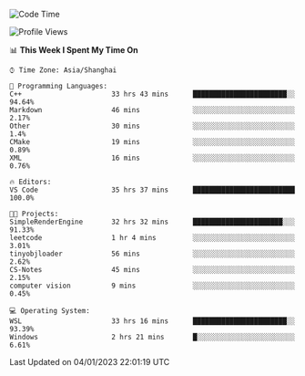 <!--START_SECTION:waka-->
![Code Time](http://img.shields.io/badge/Code%20Time-548%20hrs%2050%20mins-blue)

![Profile Views](http://img.shields.io/badge/Profile%20Views-1-blue)

📊 **This Week I Spent My Time On** 

```text
⌚︎ Time Zone: Asia/Shanghai

💬 Programming Languages: 
C++                      33 hrs 43 mins      ███████████████████████░░   94.64% 
Markdown                 46 mins             ░░░░░░░░░░░░░░░░░░░░░░░░░   2.17% 
Other                    30 mins             ░░░░░░░░░░░░░░░░░░░░░░░░░   1.4% 
CMake                    19 mins             ░░░░░░░░░░░░░░░░░░░░░░░░░   0.89% 
XML                      16 mins             ░░░░░░░░░░░░░░░░░░░░░░░░░   0.76%

🔥 Editors: 
VS Code                  35 hrs 37 mins      █████████████████████████   100.0%

🐱‍💻 Projects: 
SimpleRenderEngine       32 hrs 32 mins      ██████████████████████░░░   91.33% 
leetcode                 1 hr 4 mins         ░░░░░░░░░░░░░░░░░░░░░░░░░   3.01% 
tinyobjloader            56 mins             ░░░░░░░░░░░░░░░░░░░░░░░░░   2.62% 
CS-Notes                 45 mins             ░░░░░░░░░░░░░░░░░░░░░░░░░   2.15% 
computer vision          9 mins              ░░░░░░░░░░░░░░░░░░░░░░░░░   0.45%

💻 Operating System: 
WSL                      33 hrs 16 mins      ███████████████████████░░   93.39% 
Windows                  2 hrs 21 mins       █░░░░░░░░░░░░░░░░░░░░░░░░   6.61%

```


 Last Updated on 04/01/2023 22:01:19 UTC
<!--END_SECTION:waka-->